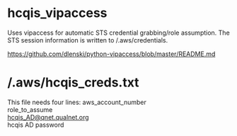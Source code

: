 # hcqis_vipaccess

Uses vipaccess for automatic STS credential grabbing/role assumption. The STS session information is written to /.aws/credentials.

https://github.com/dlenski/python-vipaccess/blob/master/README.md


# /.aws/hcqis_creds.txt

This file needs four lines:
aws_account_number\
role_to_assume\
hcqis_AD@qnet.qualnet.org\
hcqis AD password

